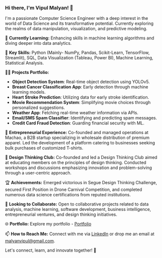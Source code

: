 ### Hi there, I'm Vipul Malyan!  👋

I'm a passionate Computer Science Engineer with a deep interest in the world of Data Science and its transformative potential.
Currently exploring the realms of data manipulation, visualization, and predictive modeling.

🌱 **Currently Learning:** Enhancing skills in machine learning algorithms and diving deeper into data analytics.

🚀 **Key Skills:** Python (Mainly- NumPy, Pandas, Scikit-Learn, TensorFlow, Streamlit), SQL, Data Visualization (Tableau, Power BI), Machine Learning, Statistical Analysis.

👨‍💻 **Projects Portfolio:**

- **Object Detection System**: Real-time object detection using YOLOv5.
- **Breast Cancer Classification App**: Early detection through machine learning models.
- **Heart Stroke Prediction**: Utilizing data for early stroke identification.
- **Movie Recommendation System**: Simplifying movie choices through personalized suggestions.
- **Weather App**: Fetching real-time weather information via APIs.
- **Email/SMS Spam Classifier**: Identifying and predicting spam messages.
- **Credit Card Fraud Detection**: Guarding financial security with ML.


🚀 **Entrepreneurial Experience:** Co-founded and managed operations at Machao, a B2B startup specializing in wholesale distribution of premium apparel. Led the development of a platform catering to businesses seeking bulk purchases of customized T-shirts.

🎨 **Design Thinking Club:** Co-founded and led a Design Thinking Club aimed at educating members on the principles of design thinking. Conducted workshops and discussions emphasizing innovation and problem-solving through a user-centric approach.

🏆 **Achievements:** Emerged victorious in Segue Design Thinking Challenge, secured First Position in Drone Carnival Competition, and completed numerous data science certifications from reputed institutions.

🤝 **Looking to Collaborate:** Open to collaborative projects related to data analysis, machine learning, software development, business intelligence, entrepreneurial ventures, and design thinking initiatives.

🌐 **Portfolio:** Explore my portfolio - [Portfolio](http://vipulmalyan.portfolial.com)

📫 **How to Reach Me:** Connect with me via [LinkedIn](https://www.linkedin.com/in/vipulmalyan/) or drop me an email at malyanvipul@gmail.com.

Let's connect, learn, and innovate together! 🌟
